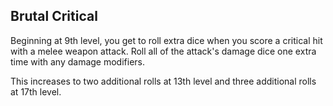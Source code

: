 ## Brutal Critical
Beginning at 9th level, you get to roll extra dice when you score a critical hit with a melee weapon attack. Roll all of the attack's damage dice one extra time with any damage modifiers.

This increases to two additional rolls at 13th level and three additional rolls at 17th level.

<!--
Changes:
- increasing power from one die to double-crits.

Commentary:
- this is a huge buff for brutal critical, allowing extra damage modifiers and multiple dice.
- the verbiage from the original ability was made to distinguish the greataxe from the greatsword.
- rather than nutering this traditional greataxe affinity, it can be displaced to another ability.

!TODO:
- displace greataxe affinity.
- ensure concise verbiage.
-->
